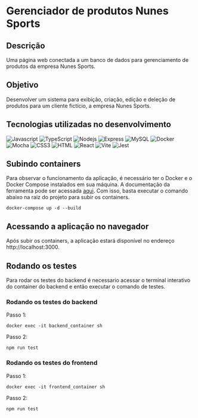 # Gerenciador de produtos Nunes Sports

## Descrição

  Uma página web conectada a um banco de dados para gerenciamento de produtos da empresa Nunes Sports.

## Objetivo

  Desenvolver um sistema para exibição, criação, edição e deleção de produtos para um cliente fictício, a empresa Nunes Sports.
  
## Tecnologias utilizadas no desenvolvimento
![Javascript](https://img.shields.io/badge/javascript-%23323330.svg?style=for-the-badge&logo=javascript&logoColor=%23F7DF1E)
![TypeScript](https://img.shields.io/badge/TypeScript-007ACC?style=for-the-badge&logo=typescript&logoColor=white)
![Nodejs](https://img.shields.io/badge/Node%20js-339933?style=for-the-badge&logo=nodedotjs&logoColor=white)
![Express](https://img.shields.io/badge/Express%20js-000000?style=for-the-badge&logo=express&logoColor=white)
![MySQL](https://img.shields.io/badge/MySQL-005C84?style=for-the-badge&logo=mysql&logoColor=white)
![Docker](https://img.shields.io/badge/Docker-2CA5E0?style=for-the-badge&logo=docker&logoColor=white)
![Mocha](https://img.shields.io/badge/Mocha-8D6748?style=for-the-badge&logo=Mocha&logoColor=white)
![CSS3](https://img.shields.io/badge/css3-%231572B6.svg?style=for-the-badge&logo=css3&logoColor=white)
![HTML](https://img.shields.io/badge/HTML5-E34F26?style=for-the-badge&logo=html5&logoColor=white)
![React](https://img.shields.io/badge/react-%2320232a.svg?style=for-the-badge&logo=react&logoColor=%2361DAFB)
![Vite](https://img.shields.io/badge/Vite-B73BFE?style=for-the-badge&logo=vite&logoColor=FFD62E)
![Jest](https://img.shields.io/badge/Jest-C21325?style=for-the-badge&logo=jest&logoColor=white)

## Subindo containers

  Para observar o funcionamento da aplicação, é necessário ter o Docker e o Docker Compose instalados em sua máquina. A documentação da ferramenta pode ser acessada <a href="https://docs.docker.com/get-docker/" target="_blank">aqui</a>. Com isso, basta executar o comando abaixo na raiz do projeto para subir os containers.

  ```
  docker-compose up -d --build
  ```
## Acessando a aplicação no navegador
  
  Após subir os containers, a aplicação estará disponível no endereço http://localhost:3000.
  
## Rodando os testes
  Para rodar os testes do backend é necessario acessar o terminal interativo do container do backend e então executar o comando de testes.
### Rodando os testes do backend

  Passo 1:
  ```
  docker exec -it backend_container sh
  ```
  Passo 2:
  ```
  npm run test
  ```
### Rodando os testes do frontend
  Passo 1:
  ```
  docker exec -it frontend_container sh
  ```
  Passo 2:
  ```
  npm run test
  ```